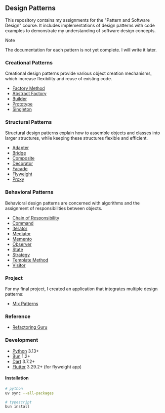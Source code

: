 ## Design Patterns

This repository contains my assignments for the "Pattern and Software Design" course. It includes implementations of design patterns with code examples to demonstrate my understanding of software design concepts.

> [!NOTE]
> The documentation for each pattern is not yet complete. I will write it later.

### Creational Patterns

Creational design patterns provide various object creation mechanisms, which increase flexibility and reuse of existing code.

- [Factory Method](/patterns/creational/factory_method/)
- [Abstract Factory](/patterns/creational/abstract_factory/)
- [Builder](/patterns/creational/builder/)
- [Prototype](/patterns/creational/prototype/)
- [Singleton](/patterns/creational/singleton/)

### Structural Patterns

Structural design patterns explain how to assemble objects and classes into larger structures, while keeping these structures flexible and efficient.

- [Adapter](/patterns/structural/adapter/)
- [Bridge](/patterns/structural/bridge/)
- [Composite](/patterns/structural/composite/)
- [Decorator](/patterns/structural/decorator/)
- [Facade](/patterns/structural/facade/)
- [Flyweight](/patterns/structural/flyweight/)
- [Proxy](/patterns/structural/proxy/)

### Behavioral Patterns

Behavioral design patterns are concerned with algorithms and the assignment of responsibilities between objects.

- [Chain of Responsibility](/patterns/behavioral/chain_of_responsibility/)
- [Command](/patterns/behavioral/command/)
- [Iterator](/patterns/behavioral/iterator/)
- [Mediator](/patterns/behavioral/mediator/)
- [Memento](/patterns/behavioral/memento/)
- [Observer](/patterns/behavioral/observer/)
- [State](/patterns/behavioral/state/)
- [Strategy](/patterns/behavioral/strategy/)
- [Template Method](/patterns/behavioral/template_method/)
- [Visitor](/patterns/behavioral/visitor/)

### Project

For my final project, I created an application that integrates multiple design patterns:

- [Mix Patterns](/patterns/mix/)

### Reference

- [Refactoring Guru](https://refactoring.guru/design-patterns)

### Development

- [Python](https://www.python.org) 3.13+
- [Bun](https://bun.sh) 1.2+
- [Dart](https://dart.dev/get-dart) 3.7.2+
- [Flutter](https://flutter.dev) 3.29.2+ (for flyweight app)

#### Installation

```bash
# python
uv sync --all-packages

# typescript
bun install
```
